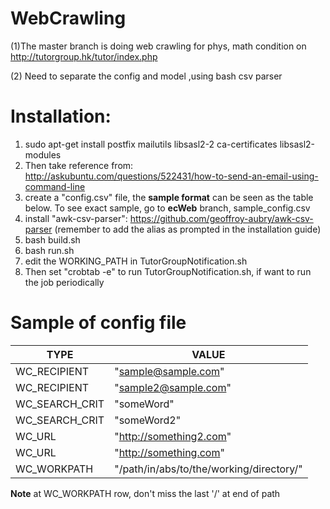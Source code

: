 # WebCrawling

(1)The master branch is doing web crawling for phys, math condition on http://tutorgroup.hk/tutor/index.php

(2) Need to separate the config and model ,using bash csv parser

Installation:
====
1. sudo apt-get install postfix mailutils libsasl2-2 ca-certificates libsasl2-modules
2. Then take reference from: http://askubuntu.com/questions/522431/how-to-send-an-email-using-command-line
3. create a "config.csv" file, the **sample format** can be seen as the table below. To see exact sample, go to **ecWeb** branch, sample\_config.csv
4. install "awk-csv-parser": https://github.com/geoffroy-aubry/awk-csv-parser (remember to add the alias as prompted in the installation guide)
5. bash build.sh
6. bash run.sh
7. edit the WORKING\_PATH in TutorGroupNotification.sh
8. Then set "crobtab -e" to run TutorGroupNotification.sh, if want to run the job periodically

Sample of config file
====
TYPE|VALUE
----|----
WC\_RECIPIENT|"sample@sample.com"
WC\_RECIPIENT|"sample2@sample.com"
WC\_SEARCH\_CRIT|"someWord"
WC\_SEARCH\_CRIT|"someWord2"
WC\_URL|"http://something2.com"
WC\_URL|"http://something.com"
WC\_WORKPATH|"/path/in/abs/to/the/working/directory/"

**Note** at WC\_WORKPATH row, don't miss the last '/' at end of path
